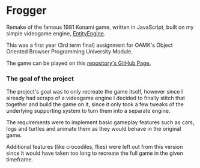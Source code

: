 # Frogger

Remake of the famous 1981 Konami game, written in JavaScript, built on my simple videogame engine, [EntityEngine](https://github.com/Xerren09/EntityEngine).

This was a first year (3rd term final) assignment for OAMK's Object Oriented Browser Programming University Module.

The game can be played on this [repository's GitHub Page.](xerren09.github.io/frogger)

### The goal of the project

The project's goal was to only recreate the game itself, however since I already had scraps of a videogame engine I decided to finally stitch that together and build the game on it, since it only took a few tweaks of the underlying supporting system to turn them into a separate engine.

The requirements were to implement basic gameplay features such as cars, logs and turtles and animate them as they would behave in the original game.

Additional features (like crocodiles, flies) were left out from this version since it would have taken too long to recreate the full game in the given timeframe.
